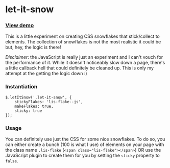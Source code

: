 let-it-snow
===========

### [View demo](http://trevanhetzel.github.io/let-it-snow)

This is a little experiment on creating CSS snowflakes that stick/collect to elements. The collection of snowflakes is not the most realistic it could be but, hey, the logic is there!

*Disclaimer*: the JavaScript is really just an experiment and I can't vouch for the performance of it. While it doesn't noticeably slow down a page, there's a little callback hell that could definitely be cleaned up. This is only my attempt at the getting the logic down :)

### Instantiation

```
$.letItSnow('.let-it-snow', {
    stickyFlakes: 'lis-flake--js',
    makeFlakes: true,
    sticky: true
});
```

### Usage

You can definitely use just the CSS for some nice snowflakes. To do so, you can either create a bunch (100 is what I use) of elements on your page with the class name `.lis-flake` (`<span class="lis-flake"></span>`) OR use the JavaScript plugin to create them for you by setting the `sticky` property to `false`.